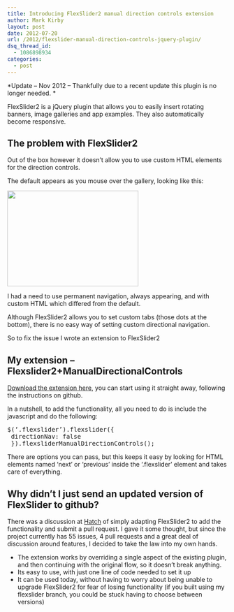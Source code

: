 ```yaml
---
title: Introducing FlexSlider2 manual direction controls extension
author: Mark Kirby
layout: post
date: 2012-07-20
url: /2012/flexslider-manual-direction-controls-jquery-plugin/
dsq_thread_id:
  - 1086898934
categories:
  - post
---
```

*Update &#8211; Nov 2012 &#8211; Thankfully due to a recent update this plugin is no longer needed. *

FlexSlider2 is a jQuery plugin that allows you to easily insert rotating banners, image galleries and app examples. They also automatically become responsive.

## The problem with FlexSlider2

Out of the box however it doesn&#8217;t allow you to use custom HTML elements for the direction controls.

The default appears as you mouse over the gallery, looking like this:

[<img class="alignnone size-medium wp-image-1049" title="Screen Shot 2012-07-20 at 14.55.18" src="http://mark-kirby.co.uk/wp-content/uploads/2012/07/Screen-Shot-2012-07-20-at-14.55.18-300x219.png" alt="" width="300" height="219" />][1]

I had a need to use permanent navigation, always appearing, and with custom HTML which differed from the default.

Although FlexSlider2 allows you to set custom tabs (those dots at the bottom), there is no easy way of setting custom directional navigation.

So to fix the issue I wrote an extension to FlexSlider2

## My extension &#8211; Flexslider2+ManualDirectionalControls

[Download the extension here][2], you can start using it straight away, following the instructions on github.

In a nutshell, to add the functionality, all you need to do is include the javascript and do the following:

<div class="codesnip-container" >
  <div class="javascript codesnip" style="font-family:monospace;">
    $<span class="br0">&#40;</span><span class="st0">&#8216;.flexslider&#8217;</span><span class="br0">&#41;</span>.<span class="me1">flexslider</span><span class="br0">&#40;</span><span class="br0">&#123;</span><br /> &nbsp;directionNav<span class="sy0">:</span> <span class="kw2">false</span><br /> &nbsp;<span class="br0">&#125;</span><span class="br0">&#41;</span>.<span class="me1">flexsliderManualDirectionControls</span><span class="br0">&#40;</span><span class="br0">&#41;</span><span class="sy0">;</span>
  </div>
</div>

There are options you can pass, but this keeps it easy by looking for HTML elements named &#8216;next&#8217; or &#8216;previous&#8217; inside the &#8216;.flexslider&#8217; element and takes care of everything.

## Why didn&#8217;t I just send an updated version of FlexSlider to github?

There was a discussion at [Hatch][3] of simply adapting FlexSlider2 to add the functionality and submit a pull request. I gave it some thought, but since the project currently has 55 issues, 4 pull requests and a great deal of discussion around features, I decided to take the law into my own hands.

  * The extension works by overriding a single aspect of the existing plugin, and then continuing with the original flow, so it doesn&#8217;t break anything.
  * Its easy to use, with just one line of code needed to set it up
  * It can be used today, without having to worry about being unable to upgrade FlexSlider2 for fear of losing functionality (if you built using my flexslider branch, you could be stuck having to choose between versions)

 [1]: http://mark-kirby.co.uk/wp-content/uploads/2012/07/Screen-Shot-2012-07-20-at-14.55.18.png
 [2]: https://github.com/markirby/FlexSlider-ManualDirectionControls
 [3]: http://thisishatch.co.uk